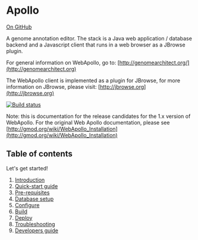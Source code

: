 # Apollo
<a href="https://github.com/GMOD/Apollo/blob/master/docs/index.md">On GitHub</a>

A genome annotation editor.  The stack is a Java web application / database backend and a Javascript client that runs in a web browser as a JBrowse plugin.

For general information on WebApollo, go to: 
[http://genomearchitect.org/](http://genomearchitect.org)

The WebApollo client is implemented as a plugin for JBrowse, for more information on JBrowse, please visit:
[http://jbrowse.org](http://jbrowse.org)

[![Build status](https://travis-ci.org/GMOD/Apollo.png?branch=master)](https://travis-ci.org/GMOD/Apollo)

Note: this is documentation for the release candidates for the 1.x version of WebApollo. For the original Web Apollo documentation, please see [http://gmod.org/wiki/WebApollo_Installation](http://gmod.org/wiki/WebApollo_Installation)

## Table of contents

Let's get started!

1. [Introduction](Introduction.md)
2. [Quick-start guide](Quick_start_guide.md)
3. [Pre-requisites](Prerequisites.md)
4. [Database setup](Database_setup.md)
5. [Configure](Configure.md)
6. [Build](Build.md)
7. [Deploy](Deploy.md)
8. [Troubleshooting](Troubleshooting.md)
9. [Developers guide](Developer.md)

